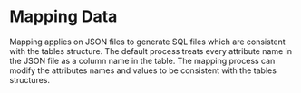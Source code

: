 # Mapping Data

Mapping applies on JSON files to generate SQL files which are consistent with the tables structure.
The default process treats every attribute name in the JSON file as a column name in the table.
The mapping process can modify the attributes names and values to be consistent with the tables structures.
